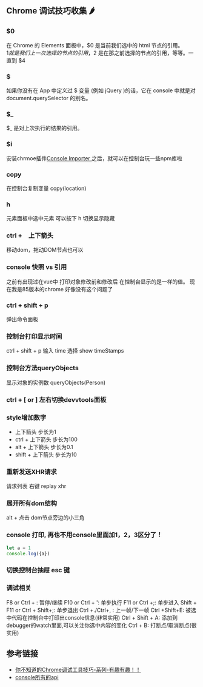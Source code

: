 ## Chrome 调试技巧收集 🌶

### $0
在 Chrome 的 Elements 面板中，$0 是当前我们选中的 html 节点的引用。<br/>
$1 就是我们上一次选择的节点的引用，$2 是在那之前选择的节点的引用，等等。一直到 $4

### $
如果你没有在 App 中定义过 $ 变量 (例如 jQuery )的话，它在 console 中就是对 document.querySelector 的别名。

### $_
$_ 是对上次执行的结果的引用。

### $i
安装chrmoe插件[Console Importer
](https://chrome.google.com/webstore/detail/console-importer/hgajpakhafplebkdljleajgbpdmplhie) 之后，就可以在控制台玩一些npm库啦

### copy 
在控制台复制变量 
copy(location)

### h
元素面板中选中元素 可以按下 h 切换显示隐藏

### ctrl +　上下箭头　
移动dom，拖动DOM节点也可以

### console 快照 vs 引用
之前有出现过在vue中 打印对象修改前和修改后 在控制台显示的是一样的值。 现在我是85版本的chrome 好像没有这个问题了

### ctrl + shift + p
弹出命令面板

### 控制台打印显示时间
ctrl + shift + p 输入 time 选择 show timeStamps

### 控制台方法queryObjects
显示对象的实例数  queryObjects(Person)

### ctrl + [  or ] 左右切换devvtools面板

### style增加数字
* 上下箭头 步长为1 
* ctrl + 上下箭头 步长为100<br/>
* alt + 上下箭头 步长为0.1
* shift + 上下箭头 步长为10

### 重新发送XHR请求
请求列表 右键 replay xhr

### 展开所有dom结构
alt + 点击 dom节点旁边的小三角

### console 打印, 再也不用console里面加1，2，3区分了！
```js
let a = 1
console.log({a})
```

### 切换控制台抽屉 esc 键

### 调试相关
F8  or  Ctrl + \: 暂停/继续
F10  or  Ctrl + ': 单步执行
F11  or Ctrl +;: 单步进入
Shift + F11  or Ctrl + Shift+;: 单步退出
Ctrl +./Ctrl+, : 上一帧/下一帧
Ctrl +Shift+E: 被选中代码在控制台中打印出console信息(非常实用)
Ctrl + Shift + A: 添加到debugger的watch里面,可以关注你选中内容的变化
Ctrl + B: 打断点/取消断点(很实用)

## 参考链接
* [你不知道的Chrome调试工具技巧-系列-有趣有趣！！](https://juejin.im/post/6844903732874854414)
* [console所有的api](https://developers.google.cn/web/tools/chrome-devtools/console/api)